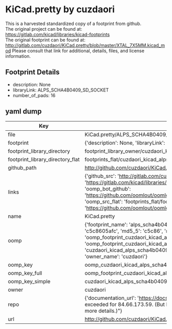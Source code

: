 # KiCad.pretty by cuzdaori  
This is a harvested standardized copy of a footprint from github.  
The original project can be found at:  
https://gitlab.com/kicad/libraries/kicad-footprints  
The original footprint can be found at:
http://gitlab.com/cuzdaori/KiCad.pretty/blob/master/XTAL_7X5MM.kicad_mod
Please consult that link for additional, details, files, and license information.  
## Footprint Details
* description: None  
* libraryLink: ALPS_SCHA4B0409_SD_SOCKET  
* number_of_pads: 16  
## yaml dump  
| Key | Value |  
| --- | --- |  
| file | KiCad.pretty/ALPS_SCHA4B0409_SD_SOCKET.kicad_mod |  
| footprint | {'description': None, 'libraryLink': 'ALPS_SCHA4B0409_SD_SOCKET', 'number_of_pads': 16} |  
| footprint_library_directory | footprint_library_owner/cuzdaori_KiCad.pretty |  
| footprint_library_directory_flat | footprints_flat/cuzdaori_kicad_alps_scha4b0409_sd_socket/working |  
| github_path | http://github.com/cuzdaori/KiCad.pretty/blob/master/ALPS_SCHA4B0409_SD_SOCKET.kicad_mod |  
| links | {'github_src': 'http://gitlab.com/cuzdaori/KiCad.pretty/blob/master/XTAL_7X5MM.kicad_mod', 'github_src_repo': 'https://gitlab.com/kicad/libraries/kicad-footprints', 'oomp_bot': 'footprints/cuzdaori_kicad_alps_scha4b0409_sd_socket/working', 'oomp_bot_github': 'https://github.com/oomlout/oomlout_oomp_footprint_bot/tree/main/footprints/cuzdaori_kicad_alps_scha4b0409_sd_socket/working', 'oomp_src_flat': 'footprints_flat/footprints_flat/cuzdaori_kicad_alps_scha4b0409_sd_socket/working', 'oomp_src_flat_github': 'https://github.com/oomlout/oomlout_oomp_footprint_src/tree/main/footprints_flat/cuzdaori_kicad_alps_scha4b0409_sd_socket/working'} |  
| name | KiCad.pretty |  
| oomp | {'footprint_name': 'alps_scha4b0409_sd_socket', 'library_name': 'kicad', 'md5': 'c5c8605afc26087c52fce4a62bff9e67', 'md5_10': 'c5c8605afc', 'md5_5': 'c5c86', 'md5_6': 'c5c860', 'oomp_key': 'oomp_cuzdaori_kicad_alps_scha4b0409_sd_socket', 'oomp_key_extra': 'oomp_footprint_cuzdaori_kicad_alps_scha4b0409_sd_socket', 'oomp_key_full': 'oomp_footprint_cuzdaori_kicad_alps_scha4b0409_sd_socket_c5c860', 'oomp_key_simple': 'cuzdaori_kicad_alps_scha4b0409_sd_socket', 'original_filename': 'KiCad.pretty/ALPS_SCHA4B0409_SD_SOCKET.kicad_mod', 'owner_name': 'cuzdaori'} |  
| oomp_key | oomp_cuzdaori_kicad_alps_scha4b0409_sd_socket |  
| oomp_key_full | oomp_footprint_cuzdaori_kicad_alps_scha4b0409_sd_socket |  
| oomp_key_simple | cuzdaori_kicad_alps_scha4b0409_sd_socket |  
| owner | cuzdaori |  
| repo | {'documentation_url': 'https://docs.github.com/rest/overview/resources-in-the-rest-api#rate-limiting', 'message': "API rate limit exceeded for 84.66.173.59. (But here's the good news: Authenticated requests get a higher rate limit. Check out the documentation for more details.)"} |  
| url | http://github.com/cuzdaori/KiCad.pretty |  

